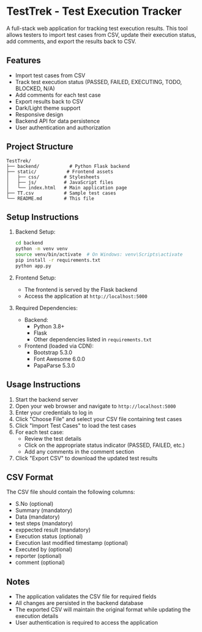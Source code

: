 # TestTrek - Test Execution Tracker

A full-stack web application for tracking test execution results. This tool allows testers to import test cases from CSV, update their execution status, add comments, and export the results back to CSV.

## Features

- Import test cases from CSV
- Track test execution status (PASSED, FAILED, EXECUTING, TODO, BLOCKED, N/A)
- Add comments for each test case
- Export results back to CSV
- Dark/Light theme support
- Responsive design
- Backend API for data persistence
- User authentication and authorization

## Project Structure

```
TestTrek/
├── backend/           # Python Flask backend
├── static/           # Frontend assets
│   ├── css/         # Stylesheets
│   ├── js/          # JavaScript files
│   └── index.html   # Main application page
├── TT.csv           # Sample test cases
└── README.md        # This file
```

## Setup Instructions

1. Backend Setup:
   ```bash
   cd backend
   python -m venv venv
   source venv/bin/activate  # On Windows: venv\Scripts\activate
   pip install -r requirements.txt
   python app.py
   ```

2. Frontend Setup:
   - The frontend is served by the Flask backend
   - Access the application at `http://localhost:5000`

3. Required Dependencies:
   - Backend:
     - Python 3.8+
     - Flask
     - Other dependencies listed in `requirements.txt`
   - Frontend (loaded via CDN):
     - Bootstrap 5.3.0
     - Font Awesome 6.0.0
     - PapaParse 5.3.0

## Usage Instructions

1. Start the backend server
2. Open your web browser and navigate to `http://localhost:5000`
3. Enter your credentials to log in
4. Click "Choose File" and select your CSV file containing test cases
5. Click "Import Test Cases" to load the test cases
6. For each test case:
   - Review the test details
   - Click on the appropriate status indicator (PASSED, FAILED, etc.)
   - Add any comments in the comment section
7. Click "Export CSV" to download the updated test results

## CSV Format

The CSV file should contain the following columns:
- S.No (optional)
- Summary (mandatory)
- Data (mandatory)
- test steps (mandatory)
- exppected result (mandatory)
- Execution status (optional)
- Execution last modified timestamp (optional)
- Executed by (optional)
- reporter (optional)
- comment (optional)

## Notes

- The application validates the CSV file for required fields
- All changes are persisted in the backend database
- The exported CSV will maintain the original format while updating the execution details
- User authentication is required to access the application 